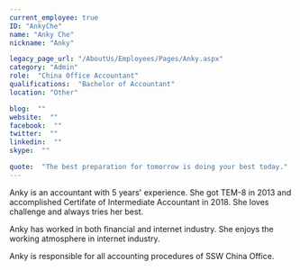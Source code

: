 ```yaml
---
current_employee: true
ID: "AnkyChe"
name: "Anky Che"
nickname: "Anky"

legacy_page_url: "/AboutUs/Employees/Pages/Anky.aspx"
category: "Admin"
role:  "China Office Accountant"
qualifications:  "Bachelor of Accountant"
location: "Other"

blog:  ""
website:  ""
facebook:  ""
twitter:  ""
linkedin:  ""
skype:  ""

quote:  "The best preparation for tomorrow is doing your best today."
---
```


Anky is an accountant with 5 years' experience. She got TEM-8 in 2013 and accomplished Certifate of Intermediate Accountant in 2018. She loves challenge and always tries her best.  

Anky has worked in both financial and internet industry. She enjoys the working atmosphere in internet industry.

Anky is responsible for all accounting procedures of SSW China Office.